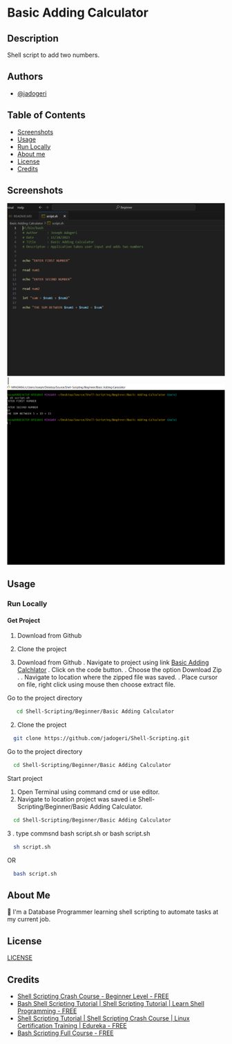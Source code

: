 
# Basic Adding Calculator

## Description
Shell script to add two numbers.

## Authors

- [@jadogeri](https://www.github.com/jadogeri)

## Table of Contents

- [Screenshots](#screenshots) 
- [Usage](#usage)
- [Run Locally](#run-locally)
- [About me](#about-me)
- [License](#license)
- [Credits](#credits)

## Screenshots

![Screenshot 1](assets/images/screenshot1.PNG)    |  ![Screenshot 2](assets/images/screenshot2.PNG)                  
 

## Usage

### Run Locally

#### Get Project 

1. Download from Github
2. Clone the project 

1. Download from Github
. Navigate to project using link [Basic Adding Calchlator](https://github.com/jadogeri/Shell-Scripting)
. Click on the code button.
. Choose the option Download Zip .
. Navigate to location where the zipped file was saved.
. Place cursor on file, right click using mouse then choose extract file.

Go to the project directory

```bash
   cd Shell-Scripting/Beginner/Basic Adding Calculator
```

2. Clone the project 

```bash
  git clone https://github.com/jadogeri/Shell-Scripting.git
```

Go to the project directory

```bash
  cd Shell-Scripting/Beginner/Basic Adding Calculator
```

Start project

1. Open Terminal using command cmd or use editor.
2. Navigate to location project was saved i.e Shell-Scripting/Beginner/Basic Adding Calculator.

```bash
  cd Shell-Scripting/Beginner/Basic Adding Calculator
```
3 . type commsnd bash script.sh or bash script.sh

```bash
  sh script.sh
```

OR

```bash
  bash script.sh
```



## About Me  
🚀
I'm a Database Programmer learning shell scripting to automate tasks at my current job.


## License

[LICENSE](/Basic%20Adding%20Calculator/LICENSE)

## Credits

 - [Shell Scripting Crash Course - Beginner Level - FREE](https://youtu.be/v-F3YLd6oMw)
 - [Bash Shell Scripting Tutorial | Shell Scripting Tutorial | Learn Shell Programming - FREE](https://youtu.be/zWVV31NYi1U)
 - [Shell Scripting Tutorial | Shell Scripting Crash Course | Linux Certification Training | Edureka - FREE](https://youtu.be/GtovwKDemnI)
 - [Bash Scripting Full Course - FREE](https://youtu.be/e7BufAVwDiM)
